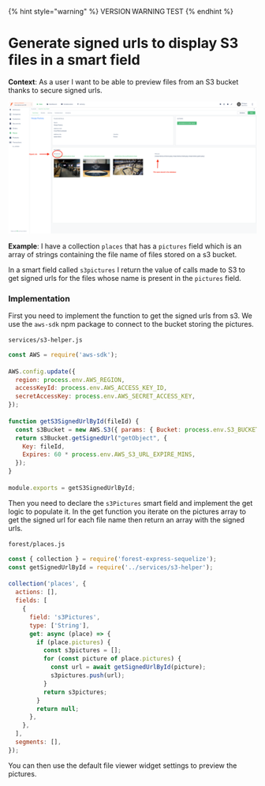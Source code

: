 {% hint style="warning" %}
VERSION WARNING TEST
{% endhint %}

# Generate signed urls to display S3 files in a smart field

**Context**: As a user I want to be able to preview files from an S3 bucket thanks to secure signed urls.

![](<../../../.gitbook/assets/image (536).png>)

**Example**: I have a collection `places` that has a `pictures` field which is an array of strings containing the file name of files stored on a s3 bucket.

In a smart field called `s3pictures` I return the value of calls made to S3 to get signed urls for the files whose name is present in the `pictures` field.

### Implementation

First you need to implement the function to get the signed urls from s3. We use the `aws-sdk` npm package to connect to the bucket storing the pictures.

`services/s3-helper.js`

```jsx
const AWS = require('aws-sdk');

AWS.config.update({
  region: process.env.AWS_REGION,
  accessKeyId: process.env.AWS_ACCESS_KEY_ID,
  secretAccessKey: process.env.AWS_SECRET_ACCESS_KEY,
});

function getS3SignedUrlById(fileId) {
  const s3Bucket = new AWS.S3({ params: { Bucket: process.env.S3_BUCKET } });
  return s3Bucket.getSignedUrl("getObject", {
    Key: fileId,
    Expires: 60 * process.env.AWS_S3_URL_EXPIRE_MINS,
  });
}

module.exports = getS3SignedUrlById;
```

Then you need to declare the `s3Pictures` smart field and implement the get logic to populate it. In the get function you iterate on the pictures array to get the signed url for each file name then return an array with the signed urls.

`forest/places.js`

```jsx
const { collection } = require('forest-express-sequelize');
const getSignedUrlById = require('../services/s3-helper');

collection('places', {
  actions: [],
  fields: [
    {
      field: 's3Pictures',
      type: ['String'],
      get: async (place) => {
        if (place.pictures) {
          const s3pictures = [];
          for (const picture of place.pictures) {
            const url = await getSignedUrlById(picture);
            s3pictures.push(url);
          }
          return s3pictures;
        }
        return null;
      },
    },
  ],
  segments: [],
});
```

You can then use the default file viewer widget settings to preview the pictures.
